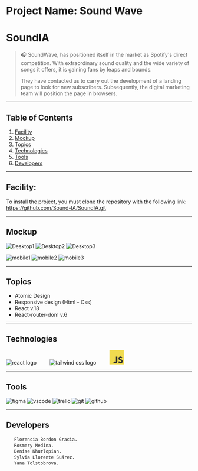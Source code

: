 # Project Name: Sound Wave


# SoundIA

> 🎧 SoundWave, has positioned itself in the market as Spotify's direct competition. With extraordinary sound quality and the wide variety of songs it offers, it is gaining fans by leaps and bounds.
>
>
> They have contacted us to carry out the development of a landing page to look for new subscribers. Subsequently, the digital marketing team will position the page in browsers.
>

---

## Table of Contents

1. [Facility](#facility)
2. [Mockup](#mockup)
3. [Topics](#topics)
4. [Technologies](#technologies)
5. [Tools](#tools)
6. [Developers](#developers)

---

## Facility:

To install the project, you must clone the repository with the following link: https://github.com/Sound-IA/SoundIA.git

---

## Mockup

![Desktop1](https://github.com/Sound-IA/SoundIA/assets/129850727/b0019bd0-7934-49a5-b9fa-6f34e1b985f4)
![Desktop2](https://github.com/Sound-IA/SoundIA/assets/129850727/c8cc9bb3-6151-4bd2-a171-68e4c0aa9c4d)
![Desktop3](https://github.com/Sound-IA/SoundIA/assets/129850727/b5f0d2a0-0b35-43d4-8fbe-eff170551857)

![mobile1](https://github.com/Sound-IA/SoundIA/assets/129850727/949ef7cc-5bdf-46da-b28f-bd10c874c22b)
![mobile2](https://github.com/Sound-IA/SoundIA/assets/129850727/50f1432a-e6c7-4063-891f-1c4960d29db2)
![mobile3](https://github.com/Sound-IA/SoundIA/assets/129850727/2d1c203d-f4e1-4019-824c-87e10edd255a)

---

## Topics

- Atomic Design
- Responsive design  (Html - Css)
- React v.18
- React-router-dom v.6

---

## Technologies
 <div>
 <img src="https://www.vectorlogo.zone/logos/reactjs/reactjs-ar21.svg" alt="react logo" margin="0" width="80" height="40"/>&nbsp;&nbsp;&nbsp;&nbsp;&nbsp;&nbsp;&nbsp;&nbsp;
  <img src="https://upload.wikimedia.org/wikipedia/commons/9/95/Tailwind_CSS_logo.svg" alt="tailwind css logo" width="120" height="40"/>&nbsp;&nbsp;&nbsp;&nbsp;&nbsp;&nbsp;&nbsp;&nbsp;
  <img src="https://raw.githubusercontent.com/devicons/devicon/master/icons/javascript/javascript-original.svg" alt="javascript logo" width="40" height="40"/> 
 <div>      

---

## Tools

<div>
<img src="https://www.vectorlogo.zone/logos/figma/figma-icon.svg" alt="figma" width="40" height="40"/>
<img src="https://w7.pngwing.com/pngs/512/824/png-transparent-visual-studio-code-hd-logo-thumbnail.png" alt="vscode" width="40" heigth="40"/>
<img src="https://w7.pngwing.com/pngs/115/721/png-transparent-trello-social-icons-icon.png" alt="trello" width="40" heigth="40"/>
<img src="https://www.vectorlogo.zone/logos/git-scm/git-scm-icon.svg" alt="git" width="40" height="40"/>
<img src="https://cdn-icons-png.flaticon.com/512/25/25231.png" alt="github" width="40" heigth="40"/> </div>

---

## Developers

       Florencia Bordon Gracia.
       Rosmery Medina.
       Denise Khurlopian.
       Sylvia Llorente Suárez.
       Yana Tolstobrova.

